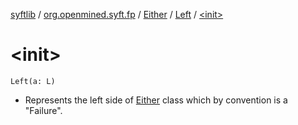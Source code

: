 [syftlib](../../../index.md) / [org.openmined.syft.fp](../../index.md) / [Either](../index.md) / [Left](index.md) / [&lt;init&gt;](./-init-.md)

# &lt;init&gt;

`Left(a: L)`
* Represents the left side of [Either](../index.md) class which by convention is a "Failure".
